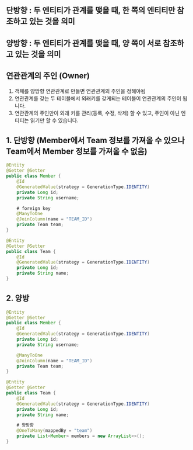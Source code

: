 ## 단방향 : 두 엔티티가 관계를 맺을 때, 한 쪽의 엔티티만 참조하고 있는 것을 의미
## 양방향 : 두 엔티티가 관계를 맺을 때, 양 쪽이 서로 참조하고 있는 것을 의미

## 연관관계의 주인 (Owner) 
1. 객체를 양방향 연관관계로 만들면 연관관계의 주인을 정해야됨
2. 연관관계를 갖는 두 테이블에서 외래키를 갖게되는 테이블이 연관관계의 주인이 됩니다.
3. 연관관계의 주인만이 외래 키를 관리(등록, 수정, 삭제) 할 수 있고, 주인이 아닌 엔티티는 읽기만 할 수 있습니다.

## 1. 단방향 (Member에서 Team 정보를 가져올 수 있으나 Team에서 Member 정보를 가져올 수 없음)
```java
@Entity
@Getter @Setter
public class Member {
    @Id
    @GeneratedValue(strategy = GenerationType.IDENTITY)
    private Long id;
    private String username;

    # foreign key
    @ManyToOne
    @JoinColumn(name = "TEAM_ID")
    private Team team;
}

@Entity
@Getter @Setter
public class Team {
    @Id
    @GeneratedValue(strategy = GenerationType.IDENTITY)
    private Long id;
    private String name;
}
```

## 2. 양방
```java
@Entity
@Getter @Setter
public class Member {
    @Id
    @GeneratedValue(strategy = GenerationType.IDENTITY)
    private Long id;
    private String username;

    @ManyToOne
    @JoinColumn(name = "TEAM_ID")
    private Team team;
}

@Entity
@Getter @Setter
public class Team {
    @Id
    @GeneratedValue(strategy = GenerationType.IDENTITY)
    private Long id;
    private String name;

    # 양방향
    @OneToMany(mappedBy = "team")
    private List<Member> members = new ArrayList<>(); 
}
```
